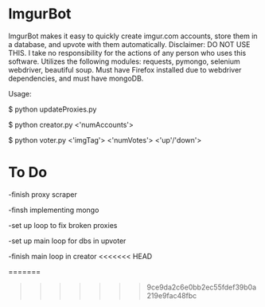 ImgurBot
========

ImgurBot makes it easy to quickly create imgur.com accounts, store them in a database, and upvote with them automatically. Disclaimer: DO NOT USE THIS. I take no responsibility for the actions of any person who uses this software. Utilizes the following modules: requests, pymongo, selenium webdriver, beautiful soup. Must have Firefox installed due to webdriver dependencies, and must have mongoDB.

Usage:

$ python updateProxies.py

$ python creator.py <'numAccounts'>

$ python voter.py <'imgTag'> <'numVotes'> <'up'/'down'>


To Do
=====

-finish proxy scraper

-finsh implementing mongo

-set up loop to fix broken proxies

-set up main loop for dbs in upvoter

-finish main loop in creator
<<<<<<< HEAD

=======
>>>>>>> 9ce9da2c6e0bb2ec55fdef39b0a219e9fac48fbc
